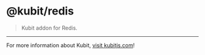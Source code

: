 # @kubit/redis

> Kubit addon for Redis.

<hr />

For more information about Kubit, [visit kubitjs.com](https://kubitjs.com)!

